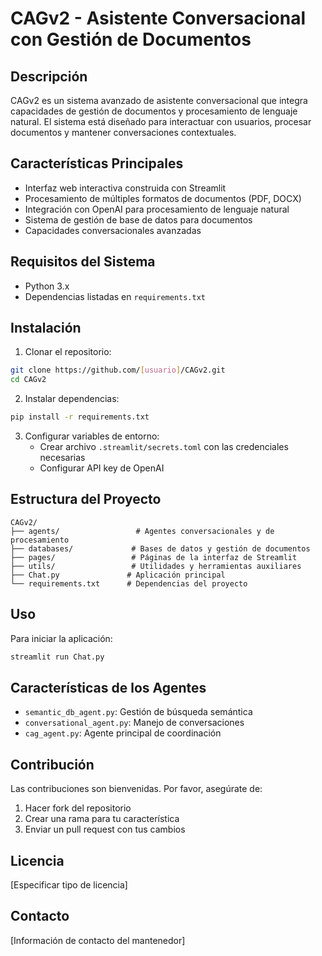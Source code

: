 # CAGv2 - Asistente Conversacional con Gestión de Documentos

## Descripción
CAGv2 es un sistema avanzado de asistente conversacional que integra capacidades de gestión de documentos y procesamiento de lenguaje natural. El sistema está diseñado para interactuar con usuarios, procesar documentos y mantener conversaciones contextuales.

## Características Principales
- Interfaz web interactiva construida con Streamlit
- Procesamiento de múltiples formatos de documentos (PDF, DOCX)
- Integración con OpenAI para procesamiento de lenguaje natural
- Sistema de gestión de base de datos para documentos
- Capacidades conversacionales avanzadas

## Requisitos del Sistema
- Python 3.x
- Dependencias listadas en `requirements.txt`

## Instalación
1. Clonar el repositorio:
```bash
git clone https://github.com/[usuario]/CAGv2.git
cd CAGv2
```

2. Instalar dependencias:
```bash
pip install -r requirements.txt
```

3. Configurar variables de entorno:
   - Crear archivo `.streamlit/secrets.toml` con las credenciales necesarias
   - Configurar API key de OpenAI

## Estructura del Proyecto
```
CAGv2/
├── agents/                 # Agentes conversacionales y de procesamiento
├── databases/             # Bases de datos y gestión de documentos
├── pages/                 # Páginas de la interfaz de Streamlit
├── utils/                 # Utilidades y herramientas auxiliares
├── Chat.py               # Aplicación principal
└── requirements.txt      # Dependencias del proyecto
```

## Uso
Para iniciar la aplicación:
```bash
streamlit run Chat.py
```

## Características de los Agentes
- `semantic_db_agent.py`: Gestión de búsqueda semántica
- `conversational_agent.py`: Manejo de conversaciones
- `cag_agent.py`: Agente principal de coordinación

## Contribución
Las contribuciones son bienvenidas. Por favor, asegúrate de:
1. Hacer fork del repositorio
2. Crear una rama para tu característica
3. Enviar un pull request con tus cambios

## Licencia
[Especificar tipo de licencia]

## Contacto
[Información de contacto del mantenedor]